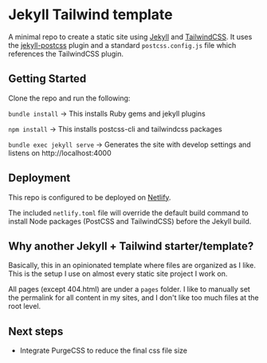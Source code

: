 # Jekyll Tailwind template

A minimal repo to create a static site using [Jekyll][jekyll] and [TailwindCSS][tailwind]. It uses the [jekyll-postcss](https://github.com/mhanberg/jekyll-postcss) plugin and a standard `postcss.config.js` file which references the TailwindCSS plugin.

[jekyll]:https://jekyllrb.com/
[tailwind]:https://tailwindcss.com/


## Getting Started

Clone the repo and run the following:

`bundle install` -> This installs Ruby gems and jekyll plugins

`npm install` -> This installs postcss-cli and tailwindcss packages

`bundle exec jekyll serve` -> Generates the site with develop settings and listens on http://localhost:4000


## Deployment

This repo is configured to be deployed on [Netlify](https://www.netlify.com).

The included `netlify.toml` file will override the default build command to install Node packages (PostCSS and TailwindCSS) before the Jekyll build.


## Why another Jekyll + Tailwind starter/template?

Basically, this in an opinionated template where files are organized as I like. This is the setup I use on almost every static site project I work on.

All pages (except 404.html) are under a `pages` folder. I like to manually set the permalink for all content in my sites, and I don't like too much files at the root level.


## Next steps

- Integrate PurgeCSS to reduce the final css file size
